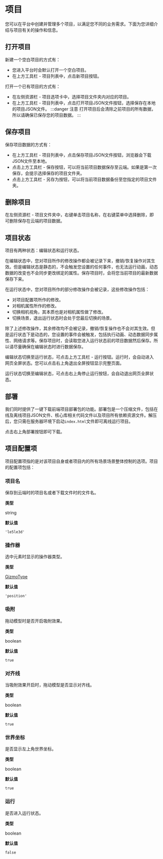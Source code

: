 # 项目
您可以在平台中创建并管理多个项目，以满足您不同的业务需求。下面为您详细介绍与项目有关的操作和信息。
## 打开项目
新建一个空白项目的方式有：

- 您进入平台时会默认打开一个空白项目。
- 在上方工具栏 - 项目列表中，点击新项目按钮。

打开一个已有项目的方式有：

- 在左侧资源栏 - 项目选项卡中，选择项目文件夹内对应的项目。
- 在上方工具栏 - 项目列表中，点击打开项目JSON文件按钮，选择保存在本地的项目JSON文件。
:::danger 注意
打开项目后会清除之前项目的所有数据，所以请确保已保存您的项目数据。
:::
## 保存项目
保存项目数据的方式有：

- 在上方工具栏 - 项目列表中，点击保存项目JSON文件按钮，浏览器会下载JSON文件至本地。
- 点击上方工具栏 - 保存按钮，可以将当前项目数据保存至云端。如果是第一次保存，会提示选择保存的项目文件夹。
- 点击上方工具栏 - 另存为按钮，可以将当前项目数据备份至您指定的项目文件夹。
## 删除项目
在左侧资源栏 - 项目文件夹中，右键单击项目名称，在右键菜单中选择删除，即可删除保存在云端的项目数据。
## 项目状态
项目有两种状态：编辑状态和运行状态。

在编辑状态中，您对项目所作的修改操作都会被记录下来，撤销/恢复操作对其生效。但是编辑状态是静态的，不会触发您设置的任何事件，也无法运行动画，动态数据的改变也不会同步更改绑定的属性。保存项目时，会将您当前项目的最新数据保存下来。

在运行状态中，您对项目所作的部分修改操作会被记录，这些修改操作包括：

- 对项目配置项所作的修改。
- 对相机属性所作的修改。
- 切换相机视角，其本质也是对相机属性做了修改。
- 切换场景，退出运行状态时会处于您最后切换的场景。

除了上述修改操作，其余修改均不会被记录，撤销/恢复操作也不会对其生效。但是运行状态下是动态的，您设置的事件会被触发，包括执行动画、动态数据同步属性、网络请求等。保存项目时，会读取您进入运行状态前的项目数据然后保存。所以请尽量确保在编辑状态时进行数据保存。

编辑状态切换至运行状态，可点击上方工具栏 - 运行按钮。运行时，会自动进入网页全屏状态。您可以点击右上角退出全屏按钮显示完整页面。

运行状态切换至编辑状态，可点击右上角停止运行按钮，会自动退出网页全屏状态。
## 部署
我们同时提供了一键下载前端项目部署包的功能。部署包是一个压缩文件，包括在线及离线项目JSON文件、核心库相关代码文件以及项目所有依赖资源文件。解压后，您只需在服务器环境下启动`index.html`文件即可离线运行项目。

点击右上角部署按钮即可下载。
## 项目配置项
项目配置项指的是对该项目自身或者项目内的所有场景场景整体控制的选项。项目的配置项包括：
### 项目名
保存到云端时的项目名或者下载文件时的文件名。

**类型**

string

**默认值**

`'le5le3d'`

### 操作器
选中元素时显示的操作器类型。

**类型**

[GizmoType](../../meta3d/api/definition.md#GridUnit)

**默认值**

`'position'`

### 吸附
拖动模型时是否开启吸附效果。

**类型**

boolean

**默认值**

`true`

### 对齐线
当吸附效果开启时，拖动模型是否显示对齐线。

**类型**

boolean

**默认值**

`true`

### 世界坐标
是否显示左上角世界坐标。

**类型**

boolean

**默认值**

`true`

### 运行
是否进入运行状态。

**类型**

boolean

**默认值**

`false`